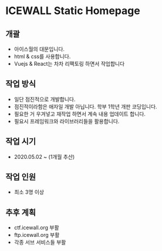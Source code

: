 # ICEWALL Static Homepage
## 개괄
- 아이스월의 대문입니다.
- html & css를 사용합니다.
- Vuejs & React는 차차 리팩토링 하면서 작업합니다

## 작업 방식
- 일단 점진적으로 개발합니다.
- 점진적이라함은 애자일 개발 아닙니다. 학부 1학년 개판 코딩입니다.
- 필요한 거 우겨넣고 재작업 하면서 계속 내용 업데이트 합니다.
- 필요시 프레임워크와 라이브러리들을 활용합니다.

## 작업 시기
- 2020.05.02 ~ (1개월 추산)

## 작업 인원
- 최소 3명 이상

## 추후 계획
- ctf.icewall.org 부활
- ftp.icewall.org 부활
- 각종 서브 서비스들 부활


